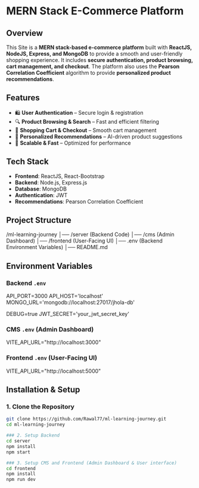 # MERN Stack E-Commerce Platform  

## Overview  
 This Site is a **MERN stack-based e-commerce platform** built with **ReactJS, NodeJS, Express, and MongoDB** to provide a smooth and user-friendly shopping experience. It includes **secure authentication, product browsing, cart management, and checkout**. The platform also uses the **Pearson Correlation Coefficient** algorithm to provide **personalized product recommendations**.  

## Features  
- 🛍️ **User Authentication** – Secure login & registration  
- 🔍 **Product Browsing & Search** – Fast and efficient filtering  
- 🛒 **Shopping Cart & Checkout** – Smooth cart management  
- 🎯 **Personalized Recommendations** – AI-driven product suggestions  
- 🚀 **Scalable & Fast** – Optimized for performance  

## Tech Stack  
- **Frontend**: ReactJS, React-Bootstrap
- **Backend**: Node.js, Express.js  
- **Database**: MongoDB  
- **Authentication**: JWT  
- **Recommendations**: Pearson Correlation Coefficient  

## Project Structure  
/ml-learning-journey
│── /server (Backend Code)
│── /cms (Admin Dashboard)
│── /frontend (User-Facing UI)
│── .env (Backend Environment Variables)
│── README.md


## Environment Variables  

### Backend `.env`  
API_PORT=3000
API_HOST='localhost'
MONGO_URL='mongodb://localhost:27017/jhola-db'

DEBUG=true
JWT_SECRET='your_jwt_secret_key'

### CMS `.env` (Admin Dashboard)  
VITE_API_URL="http://localhost:3000"

### Frontend `.env` (User-Facing UI)  
VITE_API_URL="http://localhost:5000"



## Installation & Setup  

### 1. Clone the Repository  
```bash
git clone https://github.com/Rawal77/ml-learning-journey.git  
cd ml-learning-journey

### 2. Setup Backend  
cd server  
npm install  
npm start

### 3. Setup CMS and Frontend (Admin Dashboard & User interface)
cd frontend  
npm install  
npm run dev 
